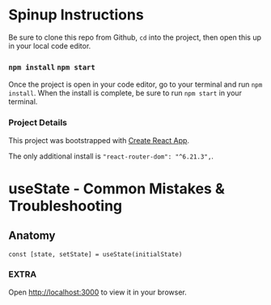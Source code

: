 # Spinup Instructions

Be sure to clone this repo from Github, `cd` into the project, then open this up in your local code editor.

### `npm install` `npm start`

Once the project is open in your code editor, go to your terminal and run `npm install`. When the install is complete, be sure to run `npm start` in your terminal.

### Project Details

This project was bootstrapped with [Create React App](https://github.com/facebook/create-react-app).

The only additional install is `"react-router-dom": "^6.21.3",`.

# useState - Common Mistakes & Troubleshooting

## Anatomy

`const [state, setState] = useState(initialState)`

### EXTRA

Open [http://localhost:3000](http://localhost:3000) to view it in your browser.
